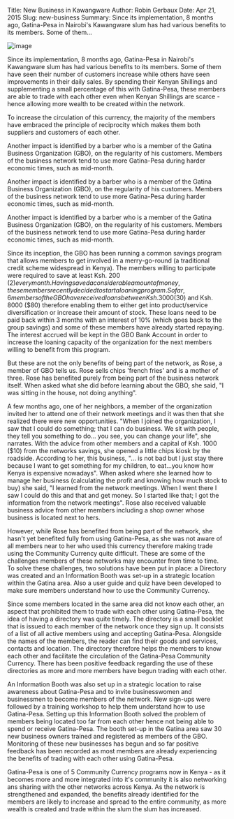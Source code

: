 Title: New Business in Kawangware
Author: Robin Gerbaux
Date: Apr 21, 2015
Slug: new-business
Summary: Since its implementation, 8 months ago, Gatina-Pesa in Nairobi's Kawangware slum has had various benefits to its members. Some of them...

![image](images/blog/new-business1.webp)

Since its implementation, 8 months ago, Gatina-Pesa in Nairobi's
Kawangware slum has had various benefits to its members. Some of them
have seen their number of customers increase while others have seen
improvements in their daily sales. By spending their Kenyan Shillings
and supplementing a small percentage of this with Gatina-Pesa, these
members are able to trade with each other even when Kenyan Shillings are
scarce - hence allowing more wealth to be created within the network.

To increase the circulation of this currency, the majority of the
members have embraced the principle of reciprocity which makes them both
suppliers and customers of each other.

Another impact is identified by a barber who is a member of the Gatina
Business Organization (GBO), on the regularity of his customers. Members
of the business network tend to use more Gatina-Pesa during harder
economic times, such as mid-month.

Another impact is identified by a barber who is a member of the Gatina
Business Organization (GBO), on the regularity of his customers. Members
of the business network tend to use more Gatina-Pesa during harder
economic times, such as mid-month.

Another impact is identified by a barber who is a member of the Gatina
Business Organization (GBO), on the regularity of his customers. Members
of the business network tend to use more Gatina-Pesa during harder
economic times, such as mid-month.

Since its inception, the GBO has been running a common savings program
that allows members to get involved in a merry-go-round (a traditional
credit scheme widespread in Kenya). The members willing to participate
were required to save at least Ksh. 200 ($2) every month. Having saved
a considerable amount of money, these members recently decided to start
a loaning program. So far, 6 members of the GBO have received loans
between Ksh. 3000 ($30) and Ksh. 8000 ($80) therefore enabling them to
either get into product/service diversification or increase their amount
of stock. These loans need to be paid back within 3 months with an
interest of 10% (which goes back to the group savings) and some of these
members have already started repaying. The interest accrued will be kept
in the GBO Bank Account in order to increase the loaning capacity of the
organization for the next members willing to benefit from this program.

But these are not the only benefits of being part of the network, as
Rose, a member of GBO tells us. Rose sells chips 'french fries' and is a
mother of three. Rose has benefited purely from being part of the
business network itself. When asked what she did before learning about
the GBO, she said, "I was sitting in the house, not doing anything".

A few months ago, one of her neighbors, a member of the organization
invited her to attend one of their network meetings and it was then that
she realized there were new opportunities. "When I joined the
organization, I saw that I could do something; that I can do business.
We sit with people, they tell you something to do... you see, you can
change your life", she narrates. With the advice from other members and
a capital of Ksh. 1000 ($10) from the networks savings, she opened a
little chips kiosk by the roadside. According to her, this business,
"... is not bad but I just stay there because I want to get something
for my children, to eat...you know how Kenya is expensive nowadays".
When asked where she learned how to manage her business (calculating the
profit and knowing how much stock to buy) she said, "I learned from the
network meetings. When I went there I saw I could do this and that and
get money. So I started like that; I got the information from the
network meetings". Rose also received valuable business advice from
other members including a shop owner whose business is located next to
hers.

However, while Rose has benefited from being part of the network, she
hasn't yet benefited fully from using Gatina-Pesa, as she was not aware
of all members near to her who used this currency therefore making trade
using the Community Currency quite difficult. These are some of the
challenges members of these networks may encounter from time to time. To
solve these challenges, two solutions have been put in place: a
Directory was created and an Information Booth was set-up in a strategic
location within the Gatina area. Also a user guide and quiz have been
developed to make sure members understand how to use the Community
Currency.

Since some members located in the same area did not know each other, an
aspect that prohibited them to trade with each other using Gatina-Pesa,
the idea of having a directory was quite timely. The directory is a
small booklet that is issued to each member of the network once they
sign up. It consists of a list of all active members using and accepting
Gatina-Pesa. Alongside the names of the members, the reader can find
their goods and services, contacts and location. The directory therefore
helps the members to know each other and facilitate the circulation of
the Gatina-Pesa Community Currency. There has been positive feedback
regarding the use of these directories as more and more members have
begun trading with each other.

An Information Booth was also set up in a strategic location to raise
awareness about Gatina-Pesa and to invite businesswomen and businessmen
to become members of the network. New sign-ups were followed by a
training workshop to help them understand how to use Gatina-Pesa.
Setting up this Information Booth solved the problem of members being
located too far from each other hence not being able to spend or receive
Gatina-Pesa. The booth set-up in the Gatina area saw 30 new business
owners trained and registered as members of the GBO. Monitoring of these
new businesses has begun and so far positive feedback has been recorded
as most members are already experiencing the benefits of trading with
each other using Gatina-Pesa.

Gatina-Pesa is one of 5 Community Currency programs now in Kenya - as it
becomes more and more integrated into it's community it is also
networking ans sharing with the other networks across Kenya. As the
network is strengthened and expanded, the benefits already identified
for the members are likely to increase and spread to the entire
community, as more wealth is created and trade within the slum the slum
has increased.

